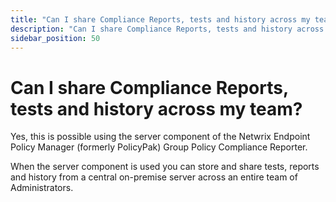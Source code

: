 ```yaml
---
title: "Can I share Compliance Reports, tests and history across my team?"
description: "Can I share Compliance Reports, tests and history across my team?"
sidebar_position: 50
---
```


# Can I share Compliance Reports, tests and history across my team?

Yes, this is possible using the server component of the Netwrix Endpoint Policy Manager (formerly
PolicyPak) Group Policy Compliance Reporter.

When the server component is used you can store and share tests, reports and history from a central
on-premise server across an entire team of Administrators.
